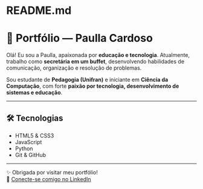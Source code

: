 # README.md
# 🌟 Portfólio — Paulla Cardoso

Olá! Eu sou a Paulla, apaixonada por **educação e tecnologia**. Atualmente, trabalho como **secretária em um buffet**, desenvolvendo habilidades de comunicação, organização e resolução de problemas.  

Sou estudante de **Pedagogia (Unifran)** e iniciante em **Ciência da Computação**, com forte **paixão por tecnologia, desenvolvimento de sistemas e educação**.  

---

## 🛠️ Tecnologias
- HTML5 & CSS3  
- JavaScript  
- Python  
- Git & GitHub  

---

✨ Obrigada por visitar meu portfólio!  
📎 [Conecte-se comigo no LinkedIn](https://www.linkedin.com/in/paulla-cardoso-820619375)
